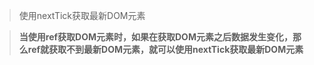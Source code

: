 > 使用nextTick获取最新DOM元素

> **当使用ref获取DOM元素时，如果在获取DOM元素之后数据发生变化，那么ref就获取不到最新DOM元素，就可以使用nextTick获取最新DOM元素**

